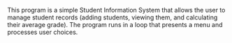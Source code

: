 This program is a simple Student Information System that allows the user to manage student records (adding students, viewing them, and calculating their average grade). The program runs in a loop that presents a menu and processes user choices. 
